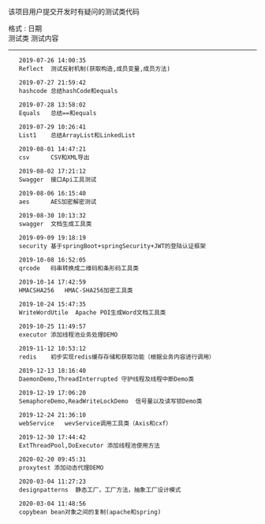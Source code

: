 该项目用户提交开发时有疑问的测试类代码

格式 : 日期  
       测试类 测试内容
       
  --------
          
       2019-07-26 14:00:35
       Reflect  测试反射机制(获取构造,成员变量,成员方法)
       
       2019-07-27 21:59:42
       hashcode 总结hashCode和equals
       
       2019-07-28 13:58:02
       Equals   总结==和equals
       
       2019-07-29 10:26:41
       List1    总结ArrayList和LinkedList
       
       2019-08-01 14:47:21
       csv      CSV和XML导出
       
       2019-08-02 17:21:12
       Swagger  接口Api工具测试
       
       2019-08-06 16:15:40
       aes      AES加密解密测试
       
       2019-08-30 10:13:32
       swagger  文档生成工具类
       
       2019-09-09 19:18:19
       security 基于springBoot+springSecurity+JWT的登陆认证框架
       
       2019-10-08 16:52:05
       qrcode   码串转换成二维码和条形码工具类
       
       2019-10-14 17:42:59
       HMACSHA256   HMAC-SHA256加密工具类
       
       2019-10-24 15:47:35
       WriteWordUtile  Apache POI生成Word文档工具类
       
       2019-10-25 11:49:57
       executor 添加线程池业务处理DEMO
       
       2019-11-12 10:53:12
       redis    初步实现redis缓存存储和获取功能（根据业务内容进行调用）
       
       2019-12-13 18:16:40
       DaemonDemo,ThreadInterrupted 守护线程及线程中断Demo类
       
       2019-12-19 17:06:20
       SemaphoreDemo,ReadWriteLockDemo  信号量以及读写锁Demo类
       
       2019-12-24 21:36:10
       webService   wevService调用工具类（Axis和cxf）
       
       2019-12-30 17:44:42
       ExtThreadPool,DoExecutor 添加线程池使用方法
       
       2020-02-20 09:45:31
       proxytest 添加动态代理DEMO
       
       2020-03-04 11:27:23
       designpatterns  静态工厂，工厂方法，抽象工厂设计模式
       
       2020-03-04 11:48:56
       copybean bean对象之间的复制(apache和spring)
       